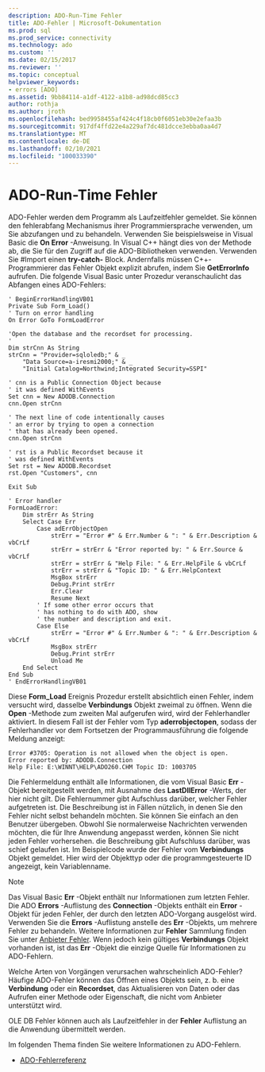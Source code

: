 ```yaml
---
description: ADO-Run-Time Fehler
title: ADO-Fehler | Microsoft-Dokumentation
ms.prod: sql
ms.prod_service: connectivity
ms.technology: ado
ms.custom: ''
ms.date: 02/15/2017
ms.reviewer: ''
ms.topic: conceptual
helpviewer_keywords:
- errors [ADO]
ms.assetid: 9bb84114-a1df-4122-a1b8-ad98dcd85cc3
author: rothja
ms.author: jroth
ms.openlocfilehash: bed9958455af424c4f18cb0f6051eb30e2efaa3b
ms.sourcegitcommit: 917df4ffd22e4a229af7dc481dcce3ebba0aa4d7
ms.translationtype: MT
ms.contentlocale: de-DE
ms.lasthandoff: 02/10/2021
ms.locfileid: "100033390"
---
```

# <a name="ado-run-time-errors"></a>ADO-Run-Time Fehler
ADO-Fehler werden dem Programm als Laufzeitfehler gemeldet. Sie können den fehlerabfang Mechanismus ihrer Programmiersprache verwenden, um Sie abzufangen und zu behandeln. Verwenden Sie beispielsweise in Visual Basic die **On Error** -Anweisung. In Visual C++ hängt dies von der Methode ab, die Sie für den Zugriff auf die ADO-Bibliotheken verwenden. Verwenden Sie #Import einen **try-catch-** Block. Andernfalls müssen C++-Programmierer das Fehler Objekt explizit abrufen, indem Sie **GetErrorInfo** aufrufen. Die folgende Visual Basic unter Prozedur veranschaulicht das Abfangen eines ADO-Fehlers:

```
' BeginErrorHandlingVB01
Private Sub Form_Load()
' Turn on error handling
On Error GoTo FormLoadError

'Open the database and the recordset for processing.
'
Dim strCnn As String
strCnn = "Provider=sqloledb;" & _
    "Data Source=a-iresmi2000;" & _
    "Initial Catalog=Northwind;Integrated Security=SSPI"

' cnn is a Public Connection Object because
' it was defined WithEvents
Set cnn = New ADODB.Connection
cnn.Open strCnn

' The next line of code intentionally causes
' an error by trying to open a connection
' that has already been opened.
cnn.Open strCnn

' rst is a Public Recordset because it
' was defined WithEvents
Set rst = New ADODB.Recordset
rst.Open "Customers", cnn

Exit Sub

' Error handler
FormLoadError:
    Dim strErr As String
    Select Case Err
        Case adErrObjectOpen
            strErr = "Error #" & Err.Number & ": " & Err.Description & vbCrLf
            strErr = strErr & "Error reported by: " & Err.Source & vbCrLf
            strErr = strErr & "Help File: " & Err.HelpFile & vbCrLf
            strErr = strErr & "Topic ID: " & Err.HelpContext
            MsgBox strErr
            Debug.Print strErr
            Err.Clear
            Resume Next
        ' If some other error occurs that
        ' has nothing to do with ADO, show
        ' the number and description and exit.
        Case Else
            strErr = "Error #" & Err.Number & ": " & Err.Description & vbCrLf
            MsgBox strErr
            Debug.Print strErr
            Unload Me
    End Select
End Sub
' EndErrorHandlingVB01
```

 Diese **Form_Load** Ereignis Prozedur erstellt absichtlich einen Fehler, indem versucht wird, dasselbe **Verbindungs** Objekt zweimal zu öffnen. Wenn die **Open** -Methode zum zweiten Mal aufgerufen wird, wird der Fehlerhandler aktiviert. In diesem Fall ist der Fehler vom Typ **aderrobjectopen**, sodass der Fehlerhandler vor dem Fortsetzen der Programmausführung die folgende Meldung anzeigt:

```
Error #3705: Operation is not allowed when the object is open.
Error reported by: ADODB.Connection
Help File: E:\WINNT\HELP\ADO260.CHM Topic ID: 1003705
```

 Die Fehlermeldung enthält alle Informationen, die vom Visual Basic **Err** -Objekt bereitgestellt werden, mit Ausnahme des **LastDllError** -Werts, der hier nicht gilt. Die Fehlernummer gibt Aufschluss darüber, welcher Fehler aufgetreten ist. Die Beschreibung ist in Fällen nützlich, in denen Sie den Fehler nicht selbst behandeln möchten. Sie können Sie einfach an den Benutzer übergeben. Obwohl Sie normalerweise Nachrichten verwenden möchten, die für Ihre Anwendung angepasst werden, können Sie nicht jeden Fehler vorhersehen. die Beschreibung gibt Aufschluss darüber, was schief gelaufen ist. Im Beispielcode wurde der Fehler vom **Verbindungs** Objekt gemeldet. Hier wird der Objekttyp oder die programmgesteuerte ID angezeigt, kein Variablenname.

> [!NOTE]
>  Das Visual Basic **Err** -Objekt enthält nur Informationen zum letzten Fehler. Die ADO **Errors** -Auflistung des **Connection** -Objekts enthält ein **Error** -Objekt für jeden Fehler, der durch den letzten ADO-Vorgang ausgelöst wird. Verwenden Sie die **Errors** -Auflistung anstelle des **Err** -Objekts, um mehrere Fehler zu behandeln. Weitere Informationen zur **Fehler** Sammlung finden Sie unter [Anbieter Fehler](./provider-errors.md). Wenn jedoch kein gültiges **Verbindungs** Objekt vorhanden ist, ist das **Err** -Objekt die einzige Quelle für Informationen zu ADO-Fehlern.

 Welche Arten von Vorgängen verursachen wahrscheinlich ADO-Fehler? Häufige ADO-Fehler können das Öffnen eines Objekts sein, z. b. eine **Verbindung** oder ein **Recordset**, das Aktualisieren von Daten oder das Aufrufen einer Methode oder Eigenschaft, die nicht vom Anbieter unterstützt wird.

 OLE DB Fehler können auch als Laufzeitfehler in der **Fehler** Auflistung an die Anwendung übermittelt werden.

 Im folgenden Thema finden Sie weitere Informationen zu ADO-Fehlern.

-   [ADO-Fehlerreferenz](./ado-error-reference.md)